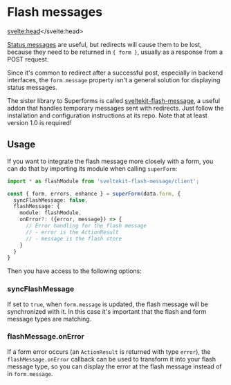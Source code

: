 # Flash messages

<svelte:head><title>Integrate Superforms with sveltekit-flash-message</title></svelte:head>

[Status messages](/concepts/messages) are useful, but redirects will cause them to be lost, because they need to be returned in `{ form }`, usually as a response from a POST request.

Since it's common to redirect after a successful post, especially in backend interfaces, the `form.message` property isn't a general solution for displaying status messages.

The sister library to Superforms is called [sveltekit-flash-message](https://github.com/ciscoheat/sveltekit-flash-message), a useful addon that handles temporary messages sent with redirects. Just follow the installation and configuration instructions at its repo. Note that at least version 1.0 is required!

## Usage

If you want to integrate the flash message more closely with a form, you can do that by importing its module when calling `superForm`:

```ts
import * as flashModule from 'sveltekit-flash-message/client';

const { form, errors, enhance } = superForm(data.form, {
  syncFlashMessage: false,
  flashMessage: {
    module: flashModule,
    onError?: ({error, message}) => {
      // Error handling for the flash message
      // - error is the ActionResult
      // - message is the flash store
    }
  }
}
```

Then you have access to the following options:

### syncFlashMessage

If set to `true`, when `form.message` is updated, the flash message will be synchronized with it. In this case it's important that the flash and form message types are matching.

### flashMessage.onError

If a form error occurs (an `ActionResult` is returned with type `error`), the `flashMessage.onError` callback can be used to transform it into your flash message type, so you can display the error at the flash message instead of in `form.message`.
